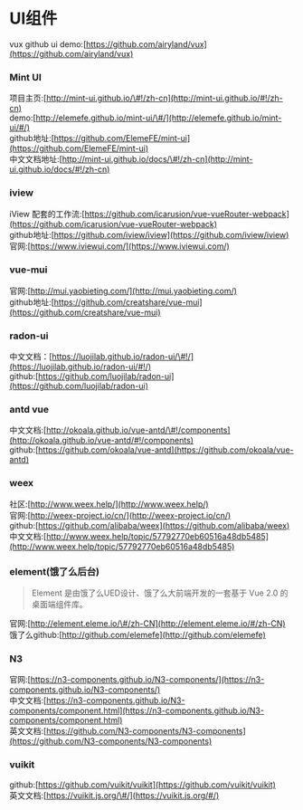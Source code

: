 # UI组件

vux github ui demo:[https://github.com/airyland/vux](https://github.com/airyland/vux)

### Mint UI

项目主页:[http://mint-ui.github.io/\#!/zh-cn](http://mint-ui.github.io/#!/zh-cn)  
demo:[http://elemefe.github.io/mint-ui/\#/](http://elemefe.github.io/mint-ui/#/)  
github地址:[https://github.com/ElemeFE/mint-ui](https://github.com/ElemeFE/mint-ui)  
中文文档地址:[http://mint-ui.github.io/docs/\#!/zh-cn](http://mint-ui.github.io/docs/#!/zh-cn)

### iview

iView 配套的工作流:[https://github.com/icarusion/vue-vueRouter-webpack](https://github.com/icarusion/vue-vueRouter-webpack)  
github地址:[https://github.com/iview/iview](https://github.com/iview/iview)  
官网:[https://www.iviewui.com/](https://www.iviewui.com/)

### vue-mui

官网:[http://mui.yaobieting.com/](http://mui.yaobieting.com/)  
github地址:[https://github.com/creatshare/vue-mui](https://github.com/creatshare/vue-mui)

### radon-ui

中文文档：[https://luojilab.github.io/radon-ui/\#!/](https://luojilab.github.io/radon-ui/#!/)  
github:[https://github.com/luojilab/radon-ui](https://github.com/luojilab/radon-ui)

### antd vue

中文文档:[http://okoala.github.io/vue-antd/\#!/components](http://okoala.github.io/vue-antd/#!/components)  
github:[https://github.com/okoala/vue-antd](https://github.com/okoala/vue-antd)

### weex

社区:[http://www.weex.help/](http://www.weex.help/)  
官网:[http://weex-project.io/cn/](http://weex-project.io/cn/)  
github:[https://github.com/alibaba/weex](https://github.com/alibaba/weex)  
中文文档:[http://www.weex.help/topic/57792770eb60516a48db5485](http://www.weex.help/topic/57792770eb60516a48db5485)

### element\(饿了么后台\)

> Element 是由饿了么UED设计、饿了么大前端开发的一套基于 Vue 2.0 的桌面端组件库。

官网:[http://element.eleme.io/\#/zh-CN](http://element.eleme.io/#/zh-CN)  
饿了么github:[http://github.com/elemefe](http://github.com/elemefe)

### N3

官网:[https://n3-components.github.io/N3-components/](https://n3-components.github.io/N3-components/)  
中文文档:[https://n3-components.github.io/N3-components/component.html](https://n3-components.github.io/N3-components/component.html)  
英文文档:[https://github.com/N3-components/N3-components](https://github.com/N3-components/N3-components)

### vuikit

github:[https://github.com/vuikit/vuikit](https://github.com/vuikit/vuikit)  
英文文档:[https://vuikit.js.org/\#/](https://vuikit.js.org/#/)

